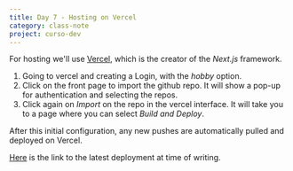 ```yaml
---
title: Day 7 - Hosting on Vercel
category: class-note
project: curso-dev
---
```

[vercel-commit-deplyed]: https://vercel.com/mrmurilo75s-projects/clone-tabnews/H6ce3DYQF6A1CGPKfd4uGWeeN9vR

For hosting we'll use [Vercel](https://vercel.com), which is the creator of the *Next.js* framework.

1. Going to vercel and creating a Login, with the *hobby* option.
2. Click on the front page to import the github repo. It will show a pop-up for authentication and selecting the repos.
3. Click again on *Import* on the repo in the vercel interface. It will take you to a page where you can select *Build and Deploy*.

After this initial configuration, any new pushes are automatically pulled and deployed on Vercel.

[Here][vercel-commit-deplyed] is the link to the latest deployment at time of writing.
